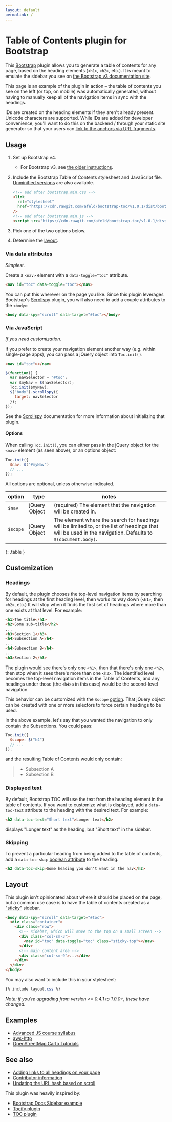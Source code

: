 ```yaml
---
layout: default
permalink: /
---
```


# Table of Contents plugin for Bootstrap

This [Bootstrap](http://getbootstrap.com/) plugin allows you to generate a table of contents for any page, based on the heading elements (`<h1>`, `<h2>`, etc.). It is meant to emulate the sidebar you see on [the Bootstrap v3 documentation site](https://getbootstrap.com/docs/3.3/css/).

This page is an example of the plugin in action – the table of contents you see on the left (or top, on mobile) was automatically generated, without having to manually keep all of the navigation items in sync with the headings.

IDs are created on the heading elements if they aren't already present. Unicode characters are supported. While IDs are added for developer convenience, you'll want to do this on the backend / through your static site generator so that your users can [link to the anchors via URL fragments](https://developer.mozilla.org/en-US/docs/Web/HTML/Element/a#attr-href).

## Usage

1. Set up Bootstrap v4.
   - For Bootstrap v3, see [the older instructions](https://github.com/afeld/bootstrap-toc/blob/v0.4.1/index.md#usage).
1. Include the Bootstrap Table of Contents stylesheet and JavaScript file. [Unminified versions](https://github.com/afeld/bootstrap-toc/tree/gh-pages/dist) are also available.

   ```html
   <!-- add after bootstrap.min.css -->
   <link
     rel="stylesheet"
     href="https://cdn.rawgit.com/afeld/bootstrap-toc/v1.0.1/dist/bootstrap-toc.min.css"
   />
   <!-- add after bootstrap.min.js -->
   <script src="https://cdn.rawgit.com/afeld/bootstrap-toc/v1.0.1/dist/bootstrap-toc.min.js"></script>
   ```

1. Pick one of the two options below.
1. Determine the [layout](#layout).

### Via data attributes

_Simplest._

Create a `<nav>` element with a `data-toggle="toc"` attribute.

```html
<nav id="toc" data-toggle="toc"></nav>
```

You can put this wherever on the page you like. Since this plugin leverages Bootstrap's [Scrollspy](https://getbootstrap.com/docs/4.0/components/scrollspy/) plugin, you will also need to add a couple attributes to the `<body>`:

```html
<body data-spy="scroll" data-target="#toc"></body>
```

### Via JavaScript

_If you need customization._

If you prefer to create your navigation element another way (e.g. within single-page apps), you can pass a jQuery object into `Toc.init()`.

```html
<nav id="toc"></nav>
```

```javascript
$(function() {
  var navSelector = "#toc";
  var $myNav = $(navSelector);
  Toc.init($myNav);
  $("body").scrollspy({
    target: navSelector
  });
});
```

See the [Scrollspy](https://getbootstrap.com/docs/4.0/components/scrollspy/) documentation for more information about initializing that plugin.

#### Options

When calling `Toc.init()`, you can either pass in the jQuery object for the `<nav>` element (as seen above), or an options object:

```javascript
Toc.init({
  $nav: $("#myNav")
  // ...
});
```

All options are optional, unless otherwise indicated.

| option   | type          | notes                                                                                                                                                      |
| -------- | ------------- | ---------------------------------------------------------------------------------------------------------------------------------------------------------- |
| `$nav`   | jQuery Object | (required) The element that the navigation will be created in.                                                                                             |
| `$scope` | jQuery Object | The element where the search for headings will be limited to, or the list of headings that will be used in the navigation. Defaults to `$(document.body)`. |
{: .table }

## Customization

### Headings

By default, the plugin chooses the top-level navigation items by searching for headings at the first heading level, then works its way down (`<h1>`, then `<h2>`, etc.) It will stop when it finds the first set of headings where more than one exists at that level. For example:

```html
<h1>The title</h1>
<h2>Some sub-title</h2>
...
<h3>Section 1</h3>
<h4>Subsection A</h4>
...
<h4>Subsection B</h4>
...
<h3>Section 2</h3>
```

The plugin would see there's only one `<h1>`, then that there's only one `<h2>`, then stop when it sees there's more than one `<h3>`. The identified level becomes the top-level navigation items in the Table of Contents, and any headings under those (the `<h4>`s in this case) would be the second-level navigation.

This behavior can be customized with the `$scope` [option](#options). That jQuery object can be created with one or more selectors to force certain headings to be used.

In the above example, let's say that you wanted the navigation to only contain the Subsections. You could pass:

```javascript
Toc.init({
  $scope: $("h4")
  // ...
});
```

and the resulting Table of Contents would only contain:

> * Subsection A
> * Subsection B

### Displayed text

By default, Bootstrap TOC will use the text from the heading element in the table of contents. If you want to customize what is displayed, add a `data-toc-text` attribute to the heading with the desired text. For example:

```html
<h2 data-toc-text="Short text">Longer text</h2>
```

displays "Longer text" as the heading, but "Short text" in the sidebar.

### Skipping

To prevent a particular heading from being added to the table of contents, add a `data-toc-skip` [boolean attribute](https://www.w3.org/TR/2008/WD-html5-20080610/semantics.html#boolean) to the heading.

```html
<h2 data-toc-skip>Some heading you don't want in the nav</h2>
```

## Layout

This plugin isn't opinionated about where it should be placed on the page, but a common use case is to have the table of contents created as a ["sticky"](https://getbootstrap.com/docs/4.0/utilities/position/#sticky-top) sidebar.

```html
<body data-spy="scroll" data-target="#toc">
  <div class="container">
    <div class="row">
      <!-- sidebar, which will move to the top on a small screen -->
      <div class="col-sm-3">
        <nav id="toc" data-toggle="toc" class="sticky-top"></nav>
      </div>
      <!-- main content area -->
      <div class="col-sm-9">...</div>
    </div>
  </div>
</body>
```

You may also want to include this in your stylesheet:

```css
{% include layout.css %}
```

_Note: if you're upgrading from version <= 0.4.1 to 1.0.0+, these have changed._

## Examples

- [Advanced JS course syllabus](https://advanced-js.github.io/syllabus/)
- [aws-http](https://rishikeshdarandale.github.io/aws-http/)
- [OpenStreetMap Carto Tutorials](https://ircama.github.io/osm-carto-tutorials/tile-server-ubuntu/)

## See also

- [Adding links to all headings on your page](http://bryanbraun.github.io/anchorjs/)
- [Contributor information](https://github.com/afeld/bootstrap-toc/blob/gh-pages/CONTRIBUTING.md)
- [Updating the URL hash based on scroll](https://gist.github.com/iamravenous/4a1545dc3ccd24abf89e)

This plugin was heavily inspired by:

- [Bootstrap Docs Sidebar example](https://jsfiddle.net/gableroux/S2SMK/)
- [Tocify plugin](http://gregfranko.com/jquery.tocify.js/)
- [TOC plugin](http://projects.jga.me/toc/)
